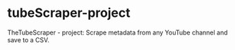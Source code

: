 # tubeScraper-project
TheTubeScraper - project: Scrape metadata from any YouTube channel and save to a CSV.

